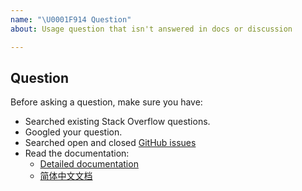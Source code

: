 ```yaml
---
name: "\U0001F914 Question"
about: Usage question that isn't answered in docs or discussion

---
```


## Question

Before asking a question, make sure you have:

- Searched existing Stack Overflow questions.
- Googled your question.
- Searched open and closed [GitHub issues](https://github.com/pingcap/dumpling/issues?q=is%3Aissue)
- Read the documentation:
    * [Detailed documentation](https://github.com/pingcap/dumpling/blob/master/docs/en/user-guide.md)
    * [简体中文文档](https://github.com/pingcap/dumpling/blob/master/docs/cn/user-guide.md)
